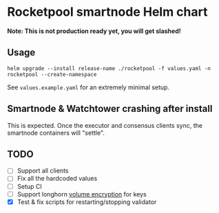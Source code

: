 # Rocketpool smartnode Helm chart

**Note: This is not production ready yet, you will get slashed!**

## Usage

`helm upgrade --install release-name ./rocketpool -f values.yaml -n rocketpool --create-namespace`

See `values.example.yaml` for an extremely minimal setup.

## Smartnode & Watchtower crashing after install

This is expected. Once the executor and consensus clients sync, the smartnode containers will "settle".

## TODO

- [ ] Support all clients
- [ ] Fix all the hardcoded values
- [ ] Setup CI
- [ ] Support longhorn [volume encryption](https://longhorn.io/docs/1.5.3/advanced-resources/security/volume-encryption/) for keys
- [x] Test & fix scripts for restarting/stopping validator
